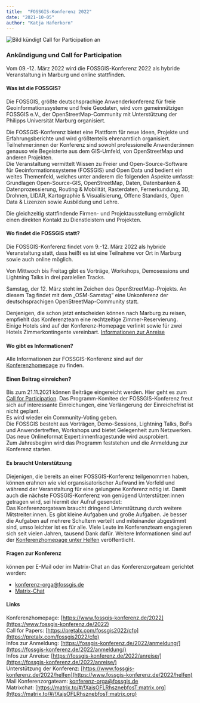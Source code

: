 ```yaml
---
title:  "FOSSGIS-Konferenz 2022"
date: "2021-10-05"
author: "Katja Haferkorn"
---
```


![Bild kündigt Call for Participation an](/news/images/2021_10_05_Ankuendigung_FOSSGIS2022.png "CfP") 


### Ankündigung und Call for Participation

Vom 09.-12. März 2022 wird die FOSSGIS-Konferenz 2022 als hybride Veranstaltung in Marburg und online stattfinden. 

#### Was ist die FOSSGIS?
Die FOSSGIS, größte deutschsprachige Anwenderkonferenz für freie Geoinformationssysteme und freie Geodaten, wird vom gemeinnützigen FOSSGIS e.V., der OpenStreetMap-Community mit Unterstützung der Philipps Universität Marburg organisiert.

Die FOSSGIS-Konferenz bietet eine Plattform für neue Ideen, Projekte und  Erfahrungsberichte und wird größtenteils ehrenamtlich organisiert. Teilnehmer:innen der Konferenz sind sowohl professionelle Anwender:innen genauso wie Begeisterte aus dem GIS-Umfeld, von OpenStreetMap und anderen Projekten.   
Die Veranstaltung vermittelt Wissen zu Freier und Open-Source-Software für Geoinformationssysteme (FOSSGIS) und Open Data und bedient ein weites Themenfeld, welches unter anderem die folgenden Aspekte umfasst:  Grundlagen Open-Source-GIS,  OpenStreetMap, Daten, Datenbanken &  Datenprozessierung, Routing  & Mobilität, Rasterdaten,  Fernerkundung, 3D, Drohnen, LIDAR,  Kartographie & Visualisierung, Offene Standards, Open Data &  Lizenzen sowie Ausbildung und Lehre.

Die gleichzeitig stattfindende Firmen- und Projektausstellung ermöglicht einen direkten Kontakt zu Dienstleistern und Projekten.

#### Wo findet die FOSSGIS statt?
Die FOSSGIS-Konferenz findet vom 9.-12. März 2022 als hybride Veranstaltung statt, dass heißt es ist eine Teilnahme vor Ort in Marburg sowie auch online möglich.

Von Mittwoch bis Freitag gibt es Vorträge, Workshops, Demosessions und Lightning Talks in drei paralellen Tracks. 

Samstag, der 12. März steht im Zeichen des OpenStreetMap-Projekts. An diesem Tag findet mit dem „OSM-Samstag“ eine Unkonferenz der deutschsprachigen OpenStreetMap-Community statt.

Denjenigen, die schon jetzt entscheiden können nach Marburg zu reisen, empfiehlt das Konferenzteam eine rechtzeitige Zimmer-Reservierung. Einige Hotels sind auf der Konferenz-Homepage verlinkt sowie für zwei Hotels Zimmerkontingente vereinbart. [Informationen zur Anreise](https://fossgis-konferenz.de/2022/anreise/)

#### Wo gibt es Informationen? 
Alle Informationen zur FOSSGIS-Konferenz sind auf der [Konferenzhomepage](https://www.fossgis-konferenz.de/2022) zu finden.

#### Einen Beitrag einreichen?
Bis zum 21.11.2021 können Beiträge eingereicht werden. Hier geht es zum [Call for Participation](https://pretalx.com/fossgis2022/cfp).
Das Programm-Komitee der FOSSGIS-Konferenz freut sich auf interessante
Einreichungen, eine Verlängerung der Einreichefrist ist nicht geplant.  
Es wird wieder ein Community-Voting geben.  
Die FOSSGIS besteht aus Vorträgen, Demo-Sessions, Lightning Talks, BoFs  und  Anwendertreffen, Workshops und bietet Gelegenheit zum Netzwerken. Das neue Onlineformat Expert:innenfragestunde wird ausprobiert.  
Zum Jahresbeginn wird das Programm feststehen und die Anmeldung zur Konferenz starten.

#### Es braucht Unterstützung
Diejenigen, die bereits an einer FOSSGIS-Konferenz teilgenommen haben, können erahnen wie viel organsisatorischer Aufwand im Vorfeld und während der Veranstaltung für eine gelungene Konferenz nötig ist. Damit auch die nächste FOSSGIS-Konferenz von genügend Unterstützer:innen getragen wird, sei hiermit der Aufruf gesendet:   
Das Konferenzorgateam braucht dringend Unterstützung durch weitere Mitstreiter:innen. Es gibt kleine Aufgaben und große Aufgaben. Je besser die Aufgaben auf mehrere Schultern verteilt und miteinander abgestimmt sind, umso leichter ist es für alle. Viele Leute im Konferenzteam engagieren sich seit vielen Jahren, tausend Dank dafür.
Weitere Informationen sind auf der [Konferenzhomepage unter Helfen](https://www.fossgis-konferenz.de/2022/helfen) veröffentlicht.


#### Fragen zur Konferenz
können per E-Mail oder im Matrix-Chat an das Konferenzorgateam gerichtet werden:

   * [konferenz-orga@fossgis.de](mailto:konferenz-orga@fossgis.de?subject=Fragen_zur_Konferenz)
   * [Matrix-Chat](https://matrix.to/#/!XajsOFLRhsznebfosT:matrix.org)

#### Links
Konferenzhomepage: [https://www.fossgis-konferenz.de/2022](https://www.fossgis-konferenz.de/2022)  
Call for Papers: [https://pretalx.com/fossgis2022/cfp](https://pretalx.com/fossgis2022/cfp)  
Infos zur Anmeldung: [https://fossgis-konferenz.de/2022/anmeldung/](https://fossgis-konferenz.de/2022/anmeldung/)  
Infos zur Anreise: [https://fossgis-konferenz.de/2022/anreise/](https://fossgis-konferenz.de/2022/anreise/)  
Unterstützung der Konferenz: [https://www.fossgis-konferenz.de/2022/helfen](https://www.fossgis-konferenz.de/2022/helfen)  
Mail Konferenzorgateam: [konferenz-orga@fossgis.de](mailto:konferenz-orga@fossgis.de?subject=Fragen_zur_Konferenz)  
Matrixchat: [https://matrix.to/#/!XajsOFLRhsznebfosT:matrix.org](https://matrix.to/#/!XajsOFLRhsznebfosT:matrix.org)  
